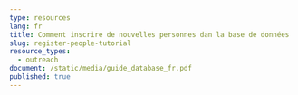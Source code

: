 ```yaml
---
type: resources
lang: fr
title: Comment inscrire de nouvelles personnes dan la base de données
slug: register-people-tutorial
resource_types:
  - outreach
document: /static/media/guide_database_fr.pdf
published: true
---
```

